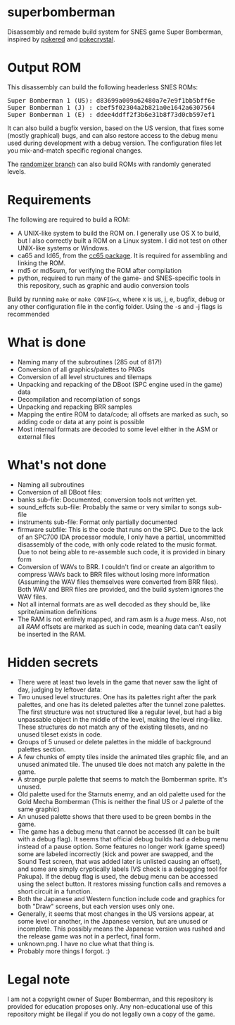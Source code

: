 # superbomberman
Disassembly and remade build system for SNES game Super Bomberman, inspired by [pokered](https://github.com/iimarckus/pokered) and [pokecrystal](https://github.com/kanzure/pokecrystal).

# Output ROM
This disassembly can build the following headerless SNES ROMs:
<pre>
Super Bomberman 1 (US): d83699a009a62480a7e7e9f1bb5bff6e
Super Bomberman 1 (J) : cbef5f02304a2b821a0e1642a6307564
Super Bomberman 1 (E) : ddee4ddff2f3b6e31b8f73d0cb597ef1
</pre>
It can also build a bugfix version, based on the US version, that fixes some (mostly graphical) bugs, and can also restore access to the debug menu used during development with a debug version. The configuration files let you mix-and-match specific regional changes.

The [randomizer branch](https://github.com/LIJI32/superbomberman/tree/randomizer) can also build ROMs with randomly generated levels.

# Requirements
The following are required to build a ROM:
* A UNIX-like system to build the ROM on. I generally use OS X to build, but I also correctly built a ROM on a Linux system. I did not test on other UNIX-like systems or Windows.
* ca65 and ld65, from the [cc65 package](https://github.com/cc65/cc65). It is required for assembling and linking the ROM.
* md5 or md5sum, for verifying the ROM after compilation
* python, required to run many of the game- and SNES-specific tools in this repository, such as graphic and audio conversion tools

Build by running <code>make</code> or <code>make CONFIG=x</code>, where x is us, j, e, bugfix, debug or any other configuration file in the config folder. Using the -s and -j flags is recommended

# What is done
* Naming many of the subroutines (285 out of 817!)
* Conversion of all graphics/palettes to PNGs
* Conversion of all level structures and tilemaps
* Unpacking and repacking of the DBoot (SPC engine used in the game) data
* Decompilation and recompilation of songs
* Unpacking and repacking BRR samples
* Mapping the entire ROM to data/code; all offsets are marked as such, so adding code or data at any point is possible
* Most internal formats are decoded to some level either in the ASM or external files

# What's not done
* Naming all subroutines
* Conversion of all DBoot files:
 * banks sub-file: Documented, conversion tools not written yet.
 * sound_effcts sub-file: Probably the same or very similar to songs sub-file
 * instruments sub-file: Format only partially documented
 * firmware subfile: This is the code that runs on the SPC. Due to the lack of an SPC700 IDA processor module, I only have a partial, uncommitted disassembly of the code, with only code related to the music format. Due to not being able to re-assemble such code, it is provided in binary form
 * Conversion of WAVs to BRR. I couldn't find or create an algorithm to compress WAVs back to BRR files without losing more information (Assuming the WAV files themselves were converted from BRR files). Both WAV and BRR files are provided, and the build system ignores the WAV files.
* Not all internal formats are as well decoded as they should be, like sprite/animation definitions
* The RAM is not entirely mapped, and ram.asm is a *huge* mess. Also, not all *RAM* offsets are marked as such in code, meaning data can't easily be inserted in the RAM.

# Hidden secrets
* There were at least two levels in the game that never saw the light of day, judging by leftover data:
 * Two unused level structures. One has its palettes right after the park palettes, and one has its deleted palettes after the tunnel zone palettes. The first structure was not structured like a regular level, but had a big unpassable object in the middle of the level, making the level ring-like. These structures do not match any of the existing tilesets, and no unused tileset exists in code.
 * Groups of 5 unused or delete palettes in the middle of background palettes section.
 * A few chunks of empty tiles inside the animated tiles graphic file, and an unused animated tile. The unused tile does not match any palette in the game.
* A strange purple palette that seems to match the Bomberman sprite. It's unused.
* Old palette used for the Starnuts enemy, and an old palette used for the Gold Mecha Bomberman (This is neither the final US or J palette of the same graphic)
* An unused palette shows that there used to be green bombs in the game.
* The game has a debug menu that cannot be accessed (It can be built with a debug flag). It seems that official debug builds had a debug menu instead of a pause option. Some features no longer work (game speed) some are labeled incorrectly (kick and power are swapped, and the Sound Test screen, that was added later is unlisted causing an offset), and some are simply cryptically labels (VS check is a debugging tool for Pakupa). If the debug flag is used, the debug menu can be accessed using the select button. It restores missing function calls and removes a short circuit in a function.
* Both the Japanese and Western function include code and graphics for both "Draw" screens, but each version uses only one.
* Generally, it seems that most changes in the US versions appear, at some level or another, in the Japanese version, but are unused or incomplete. This possibly means the Japanese version was rushed and the release game was not in a perfect, final form.
* unknown.png. I have no clue what that thing is.
* Probably more things I forgot. :)

# Legal note
I am not a copyright owner of Super Bomberman, and this repository is provided for education proposes only. Any non-educational use of this repository might be illegal if you do not legally own a copy of the game.
